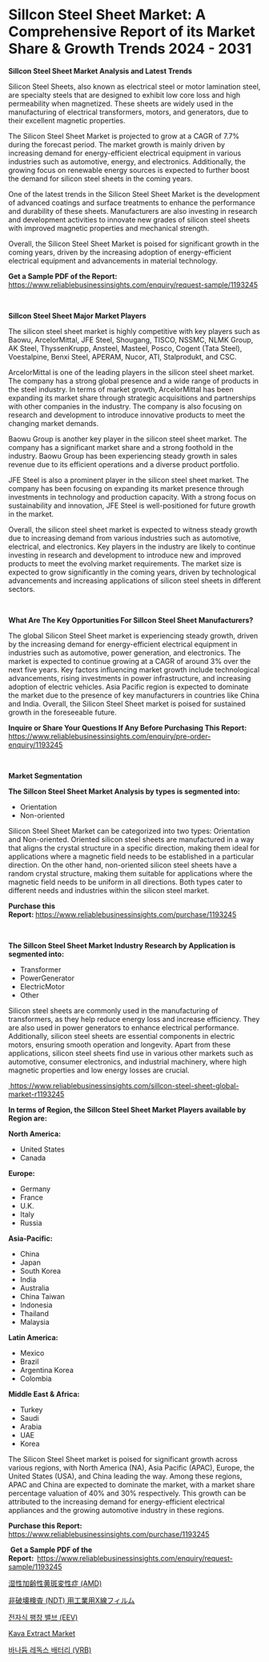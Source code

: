 <p><h1>Sillcon Steel Sheet Market: A Comprehensive Report of its Market Share & Growth Trends 2024 - 2031</h1></p><p><strong>Sillcon Steel Sheet Market Analysis and Latest Trends</strong></p>
<p><p>Silicon Steel Sheets, also known as electrical steel or motor lamination steel, are specialty steels that are designed to exhibit low core loss and high permeability when magnetized. These sheets are widely used in the manufacturing of electrical transformers, motors, and generators, due to their excellent magnetic properties.</p><p>The Silicon Steel Sheet Market is projected to grow at a CAGR of 7.7% during the forecast period. The market growth is mainly driven by increasing demand for energy-efficient electrical equipment in various industries such as automotive, energy, and electronics. Additionally, the growing focus on renewable energy sources is expected to further boost the demand for silicon steel sheets in the coming years.</p><p>One of the latest trends in the Silicon Steel Sheet Market is the development of advanced coatings and surface treatments to enhance the performance and durability of these sheets. Manufacturers are also investing in research and development activities to innovate new grades of silicon steel sheets with improved magnetic properties and mechanical strength.</p><p>Overall, the Silicon Steel Sheet Market is poised for significant growth in the coming years, driven by the increasing adoption of energy-efficient electrical equipment and advancements in material technology.</p></p>
<p><strong>Get a Sample PDF of the Report:&nbsp;</strong> <a href="https://www.reliablebusinessinsights.com/enquiry/request-sample/1193245">https://www.reliablebusinessinsights.com/enquiry/request-sample/1193245</a></p>
<p>&nbsp;</p>
<p><strong>Sillcon Steel Sheet Major Market Players</strong></p>
<p><p>The silicon steel sheet market is highly competitive with key players such as Baowu, ArcelorMittal, JFE Steel, Shougang, TISCO, NSSMC, NLMK Group, AK Steel, ThyssenKrupp, Ansteel, Masteel, Posco, Cogent (Tata Steel), Voestalpine, Benxi Steel, APERAM, Nucor, ATI, Stalprodukt, and CSC. </p><p>ArcelorMittal is one of the leading players in the silicon steel sheet market. The company has a strong global presence and a wide range of products in the steel industry. In terms of market growth, ArcelorMittal has been expanding its market share through strategic acquisitions and partnerships with other companies in the industry. The company is also focusing on research and development to introduce innovative products to meet the changing market demands. </p><p>Baowu Group is another key player in the silicon steel sheet market. The company has a significant market share and a strong foothold in the industry. Baowu Group has been experiencing steady growth in sales revenue due to its efficient operations and a diverse product portfolio. </p><p>JFE Steel is also a prominent player in the silicon steel sheet market. The company has been focusing on expanding its market presence through investments in technology and production capacity. With a strong focus on sustainability and innovation, JFE Steel is well-positioned for future growth in the market. </p><p>Overall, the silicon steel sheet market is expected to witness steady growth due to increasing demand from various industries such as automotive, electrical, and electronics. Key players in the industry are likely to continue investing in research and development to introduce new and improved products to meet the evolving market requirements. The market size is expected to grow significantly in the coming years, driven by technological advancements and increasing applications of silicon steel sheets in different sectors.</p></p>
<p>&nbsp;</p>
<p><strong>What Are The Key Opportunities For Sillcon Steel Sheet Manufacturers?</strong></p>
<p><p>The global Silicon Steel Sheet market is experiencing steady growth, driven by the increasing demand for energy-efficient electrical equipment in industries such as automotive, power generation, and electronics. The market is expected to continue growing at a CAGR of around 3% over the next five years. Key factors influencing market growth include technological advancements, rising investments in power infrastructure, and increasing adoption of electric vehicles. Asia Pacific region is expected to dominate the market due to the presence of key manufacturers in countries like China and India. Overall, the Silicon Steel Sheet market is poised for sustained growth in the foreseeable future.</p></p>
<p><strong>Inquire or Share Your Questions If Any Before Purchasing This Report:</strong> <a href="https://www.reliablebusinessinsights.com/enquiry/pre-order-enquiry/1193245">https://www.reliablebusinessinsights.com/enquiry/pre-order-enquiry/1193245</a></p>
<p>&nbsp;</p>
<p><strong>Market Segmentation</strong></p>
<p><strong>The Sillcon Steel Sheet Market Analysis by types is segmented into:</strong></p>
<p><ul><li>Orientation</li><li>Non-oriented</li></ul></p>
<p><p>Silicon Steel Sheet Market can be categorized into two types: Orientation and Non-oriented. Oriented silicon steel sheets are manufactured in a way that aligns the crystal structure in a specific direction, making them ideal for applications where a magnetic field needs to be established in a particular direction. On the other hand, non-oriented silicon steel sheets have a random crystal structure, making them suitable for applications where the magnetic field needs to be uniform in all directions. Both types cater to different needs and industries within the silicon steel market.</p></p>
<p><strong>Purchase this Report:&nbsp;</strong><a href="https://www.reliablebusinessinsights.com/purchase/1193245">https://www.reliablebusinessinsights.com/purchase/1193245</a></p>
<p>&nbsp;</p>
<p><strong>The Sillcon Steel Sheet Market Industry Research by Application is segmented into:</strong></p>
<p><ul><li>Transformer</li><li>PowerGenerator</li><li>ElectricMotor</li><li>Other</li></ul></p>
<p><p>Silicon steel sheets are commonly used in the manufacturing of transformers, as they help reduce energy loss and increase efficiency. They are also used in power generators to enhance electrical performance. Additionally, silicon steel sheets are essential components in electric motors, ensuring smooth operation and longevity. Apart from these applications, silicon steel sheets find use in various other markets such as automotive, consumer electronics, and industrial machinery, where high magnetic properties and low energy losses are crucial.</p></p>
<p><a href="https://www.reliablebusinessinsights.com/sillcon-steel-sheet-global-market-r1193245">&nbsp;https://www.reliablebusinessinsights.com/sillcon-steel-sheet-global-market-r1193245</a></p>
<p><strong>In terms of Region, the Sillcon Steel Sheet Market Players available by Region are:</strong></p>
<p>
    <p> <strong> North America: </strong>
        <ul>
            <li>United States</li>
            <li>Canada</li>
        </ul>
        </p> 
    <p> <strong> Europe: </strong>
        <ul>
            <li>Germany</li>
            <li>France</li>
            <li>U.K.</li>
            <li>Italy</li>
            <li>Russia</li>
        </ul>
        </p> 
    <p> <strong> Asia-Pacific: </strong>
        <ul>
            <li>China</li>
            <li>Japan</li>
            <li>South Korea</li>
            <li>India</li>
            <li>Australia</li>
            <li>China Taiwan</li>
            <li>Indonesia</li>
            <li>Thailand</li>
            <li>Malaysia</li>
        </ul>
        </p> 
    <p> <strong> Latin America: </strong>
        <ul>
            <li>Mexico</li>
            <li>Brazil</li>
            <li>Argentina Korea</li>
            <li>Colombia</li>
        </ul>
        </p> 
    <p> <strong> Middle East & Africa: </strong>
        <ul>
            <li>Turkey</li>
            <li>Saudi</li>
            <li>Arabia</li>
            <li>UAE</li>
            <li>Korea</li>
        </ul>
    </p>
    </p>
<p><p>The Silicon Steel Sheet market is poised for significant growth across various regions, with North America (NA), Asia Pacific (APAC), Europe, the United States (USA), and China leading the way. Among these regions, APAC and China are expected to dominate the market, with a market share percentage valuation of 40% and 30% respectively. This growth can be attributed to the increasing demand for energy-efficient electrical appliances and the growing automotive industry in these regions.</p></p>
<p><strong>Purchase this Report: </strong><a href="https://www.reliablebusinessinsights.com/purchase/1193245">https://www.reliablebusinessinsights.com/purchase/1193245</a></p>
<p>&nbsp;<strong>Get a Sample PDF of the Report:&nbsp;&nbsp;</strong><a href="https://www.reliablebusinessinsights.com/enquiry/request-sample/1193245">https://www.reliablebusinessinsights.com/enquiry/request-sample/1193245</a></p>
<p><strong></strong></p>
<p><p><a href="https://github.com/sghwr779811674/Market-Research-Report-List-2/blob/main/638248891612.md">湿性加齢性黄斑変性症 (AMD)</a></p><p><a href="https://github.com/xtkhtofdt934839/Market-Research-Report-List-2/blob/main/549211897865.md">非破壊検査 (NDT) 用工業用X線フィルム</a></p><p><a href="https://github.com/khairinauzunul/Market-Research-Report-List-1/blob/main/752773283717.md">전자식 팽창 밸브 (EEV)</a></p><p><a href="https://github.com/pizolina/Market-Research-Report-List-4/blob/main/kava-extract-market.md">Kava Extract Market</a></p><p><a href="https://github.com/joannescott9078/Market-Research-Report-List-1/blob/main/826548083716.md">바나듐 레독스 배터리 (VRB)</a></p></p>